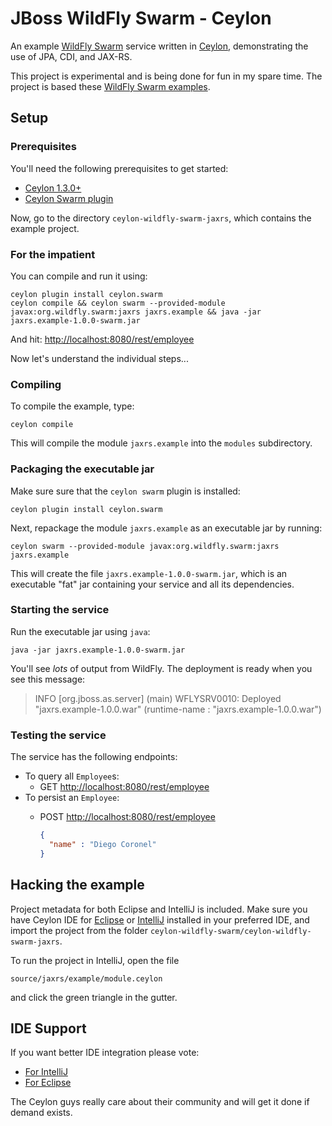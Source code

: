 # JBoss WildFly Swarm - Ceylon

An example [WildFly Swarm][] service written in [Ceylon][], 
demonstrating the use of JPA, CDI, and JAX-RS.

This project is experimental and is being done for fun in my 
spare time. The project is based these [WildFly Swarm examples][].

[Ceylon]: https://ceylon-lang.org
[WildFly Swarm]: http://wildfly-swarm.io/
[WildFly Swarm examples]: https://github.com/wildfly-swarm/wildfly-swarm-examples/tree/master/jpa-jaxrs-cdi

## Setup

### Prerequisites

You'll need the following prerequisites to get started:

- [Ceylon 1.3.0+](https://ceylon-lang.org/download)
- [Ceylon Swarm plugin](https://github.com/ceylon/ceylon.swarm)

Now, go to the directory `ceylon-wildfly-swarm-jaxrs`, which
contains the example project.

### For the impatient

You can compile and run it using:
    
    ceylon plugin install ceylon.swarm
    ceylon compile && ceylon swarm --provided-module javax:org.wildfly.swarm:jaxrs jaxrs.example && java -jar jaxrs.example-1.0.0-swarm.jar

And hit: <http://localhost:8080/rest/employee>

Now let's understand the individual steps...

### Compiling

To compile the example, type:

    ceylon compile

This will compile the module `jaxrs.example` into the `modules` 
subdirectory.

### Packaging the executable jar

Make sure sure that the `ceylon swarm` plugin is installed: 
   
    ceylon plugin install ceylon.swarm
   
Next, repackage the module `jaxrs.example` as an executable jar 
by running:
   
    ceylon swarm --provided-module javax:org.wildfly.swarm:jaxrs jaxrs.example

This will create the file `jaxrs.example-1.0.0-swarm.jar`, which 
is an executable "fat" jar containing your service and all its 
dependencies.

### Starting the service

Run the executable jar using `java`:
   
    java -jar jaxrs.example-1.0.0-swarm.jar

You'll see *lots* of output from WildFly. The deployment is ready
when you see this message:

> INFO  [org.jboss.as.server] (main) WFLYSRV0010: Deployed "jaxrs.example-1.0.0.war" (runtime-name : "jaxrs.example-1.0.0.war")

### Testing the service

The service has the following endpoints:

- To query all `Employee`s:
  - GET <http://localhost:8080/rest/employee>
- To persist an `Employee`:
  - POST <http://localhost:8080/rest/employee>
  
    ```json
    {
      "name" : "Diego Coronel"
    }
    ```

## Hacking the example

Project metadata for both Eclipse and IntelliJ is included. Make 
sure you have Ceylon IDE for [Eclipse][] or [IntelliJ][] installed 
in your preferred IDE, and import the project from the folder
`ceylon-wildfly-swarm/ceylon-wildfly-swarm-jaxrs`.

To run the project in IntelliJ, open the file

    source/jaxrs/example/module.ceylon

and click the green triangle in the gutter.

[Eclipse]: https://ceylon-lang.org/documentation/1.3/ide/eclipse/
[IntelliJ]: https://ceylon-lang.org/documentation/1.3/ide/intellij/

## IDE Support

If you want better IDE integration please vote:

- [For IntelliJ](https://github.com/ceylon/ceylon-ide-intellij/issues/513)
- [For Eclipse](https://github.com/ceylon/ceylon-ide-eclipse/issues/1835)

The Ceylon guys really care about their community and will get it done 
if demand exists.
